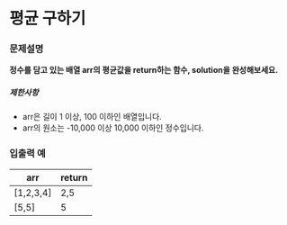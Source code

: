 # 평균 구하기

### 문제설명
__정수를 담고 있는 배열 arr의 평균값을 return하는 함수, solution을 완성해보세요.__

##### 제한사항

* arr은 길이 1 이상, 100 이하인 배열입니다.
* arr의 원소는 -10,000 이상 10,000 이하인 정수입니다.

### 입출력 예

| arr | return |
| --- | --- |
| [1,2,3,4] | 2,5 |
| [5,5] | 5 |

